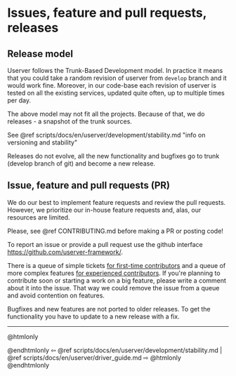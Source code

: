 # Issues, feature and pull requests, releases

## Release model

Userver follows the Trunk-Based Development model. In practice it means that
you could take a random revision of userver from `develop` branch and it would
work fine. Moreover, in our code-base each revision
of userver is tested on all the existing services,
updated quite often, up to multiple times per day. 

The above model may not fit all the projects. Because of that, we do releases - 
a snapshot of the trunk sources.

See @ref scripts/docs/en/userver/development/stability.md "info on versioning and stability" 

Releases do not evolve, all the new functionality and bugfixes go to trunk
(develop branch of git) and become a new release.

## Issue, feature and pull requests (PR)

We do our best to implement feature requests and review the pull requests.
However, we prioritize our in-house feature requests and, alas, our resources
are limited.

Please, see @ref CONTRIBUTING.md before making a PR or posting code!

To report an issue or provide a pull request use the github interface
https://github.com/userver-framework/.

There is a queue of simple tickets [for first-time contributors](https://github.com/userver-framework/userver/issues?q=is%3Aissue+is%3Aopen+label%3A%22good+first+issue%22+label%3A%22help+wanted%22)
and a queue of more complex features [for experienced contributors](https://github.com/userver-framework/userver/issues?q=is%3Aissue+is%3Aopen+label%3A%22big%22+label%3A%22help+wanted%22).
If you're planning to contribute soon or starting a work on a big feature,
please write a comment about it into the issue. That way we could remove the
issue from a queue and avoid contention on features.


Bugfixes and new features are not ported to older releases. To get the
functionality you have to update to a new release with a fix.


----------

@htmlonly <div class="bottom-nav"> @endhtmlonly
⇦ @ref scripts/docs/en/userver/development/stability.md | @ref scripts/docs/en/userver/driver_guide.md ⇨
@htmlonly </div> @endhtmlonly
